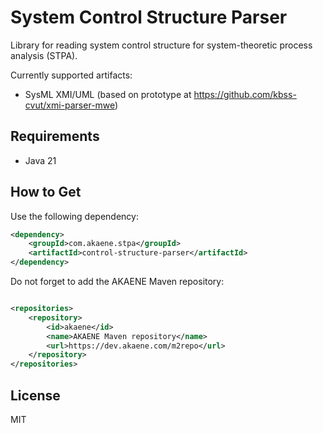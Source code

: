 # System Control Structure Parser

Library for reading system control structure for system-theoretic process analysis (STPA).

Currently supported artifacts:

- SysML XMI/UML (based on prototype at https://github.com/kbss-cvut/xmi-parser-mwe)

## Requirements

- Java 21

## How to Get

Use the following dependency:

```xml
<dependency>
    <groupId>com.akaene.stpa</groupId>
    <artifactId>control-structure-parser</artifactId>
</dependency>
```

Do not forget to add the AKAENE Maven repository:

```xml

<repositories>
    <repository>
        <id>akaene</id>
        <name>AKAENE Maven repository</name>
        <url>https://dev.akaene.com/m2repo</url>
    </repository>
</repositories>
```

## License

MIT
